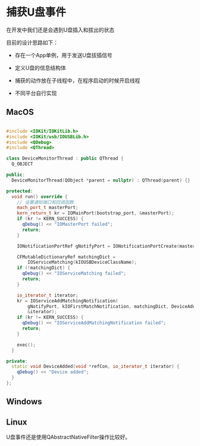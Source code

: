 # 捕获U盘事件

在开发中我们还是会遇到U盘插入和拔出的状态

目前的设计思路如下：

* 存在一个App单例，用于发送U盘拔插信号

* 定义U盘的信息结构体

* 捕获的动作放在子线程中，在程序启动的时候开启线程

* 不同平台自行实现

## MacOS

```c++

#include <IOKit/IOKitLib.h>
#include <IOKit/usb/IOUSBLib.h>
#include <QDebug>
#include <QThread>

class DeviceMonitorThread : public QThread {
  Q_OBJECT

public:
  DeviceMonitorThread(QObject *parent = nullptr) : QThread(parent) {}

protected:
  void run() override {
    // 设置通知端口和回调函数
    mach_port_t masterPort;
    kern_return_t kr = IOMainPort(bootstrap_port, &masterPort);
    if (kr != KERN_SUCCESS) {
      qDebug() << "IOMasterPort failed";
      return;
    }

    IONotificationPortRef gNotifyPort = IONotificationPortCreate(masterPort);

    CFMutableDictionaryRef matchingDict =
        IOServiceMatching(kIOUSBDeviceClassName);
    if (!matchingDict) {
      qDebug() << "IOServiceMatching failed";
      return;
    }

    io_iterator_t iterator;
    kr = IOServiceAddMatchingNotification(
        gNotifyPort, kIOFirstMatchNotification, matchingDict, DeviceAdded, NULL,
        &iterator);
    if (kr != KERN_SUCCESS) {
      qDebug() << "IOServiceAddMatchingNotification failed";
      return;
    }

    exec();
  }

private:
  static void DeviceAdded(void *refCon, io_iterator_t iterator) {
    qDebug() << "Device added";
  }
};

```

## Windows


## Linux


U盘事件还是使用QAbstractNativeFilter操作比较好。